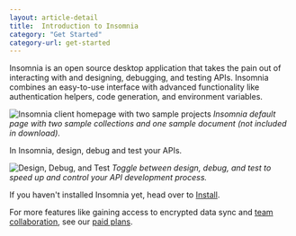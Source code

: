 ```yaml
---
layout: article-detail
title:  Introduction to Insomnia
category: "Get Started"
category-url: get-started
---
```


Insomnia is an open source desktop application that takes the pain out of interacting with and designing, debugging, and testing APIs. Insomnia combines an easy-to-use interface with advanced functionality like authentication helpers, code generation, and environment variables.

![Insomnia client homepage with two sample projects](/assets/images/entry-page.png)
_Insomnia default page with two sample collections and one sample document (not included in download)._


In Insomnia, design, debug and test your APIs. 

![Design, Debug, and Test](/assets/images/design-debug-test.png)
_Toggle between design, debug, and test to speed up and control your API development process._

If you haven't installed Insomnia yet, head over to [Install](/insomnia/install).

For more features like gaining access to encrypted data sync and [team collaboration](/insomnia/teams), see our [paid plans](https://insomnia.rest/pricing).
